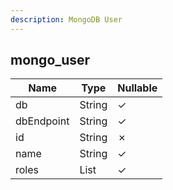 ```yaml
---
description: MongoDB User
---
```

mongo_user
----------

| **Name**   | **Type**  | **Nullable** |
| ---------- | --------- | ------------ |
| db         | String    | &check;      |
| dbEndpoint | String    | &check;      |
| id         | String    | &cross;      |
| name       | String    | &check;      |
| roles      | List<Map> | &check;      |
